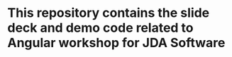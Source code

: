 # This repository contains the slide deck and demo code related to Angular workshop for JDA Software
